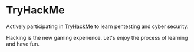 # TryHackMe

Actively participating in [TryHackMe](http://https://tryhackme.com) to learn pentesting and cyber security.

Hacking is the new gaming experience. Let's enjoy the process of learning and have fun.
